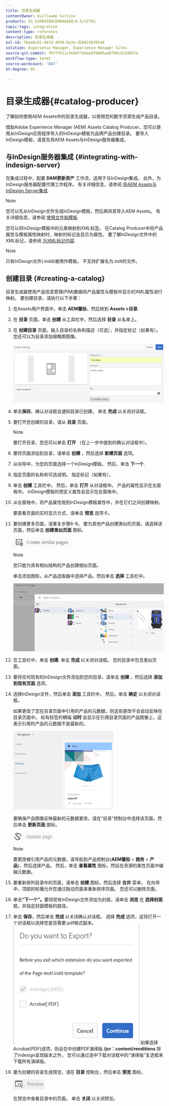 ```yaml
---
title: 目录生成器
contentOwner: Guillaume Carlino
products: SG_EXPERIENCEMANAGER/6.5/SITES
topic-tags: integration
content-type: reference
description: 目录生成器
exl-id: 76a46c62-d47d-4970-8a3a-d56015639548
solution: Experience Manager, Experience Manager Sites
source-git-commit: 76fffb11c56dbf7ebee9f6805ae0799cd32985fe
workflow-type: tm+mt
source-wordcount: '847'
ht-degree: 0%

---
```


# 目录生成器{#catalog-producer}

了解如何使用AEM Assets中的目录生成器，以使用您的数字资源生成产品目录。

借助Adobe Experience Manager (AEM) Assets Catalog Producer，您可以使用从InDesign应用程序导入的InDesign模板为品牌产品创建目录。 要导入InDesign模板，请首先将AEM Assets与InDesign服务器集成。

## 与InDesign服务器集成 {#integrating-with-indesign-server}

在集成过程中，配置 **DAM更新资产** 工作流，适用于与InDesign集成。 此外，为InDesign服务器配置代理工作程序。 有关详细信息，请参阅 [将AEM Assets与InDesign Server集成](/help/assets/indesign.md).

>[!NOTE]
>
>您可以先从InDesign文件生成InDesign模板，然后再将其导入AEM Assets。 有关详细信息，请参阅 [使用文件和模板](https://helpx.adobe.com/indesign/using/files-templates.html).
>
>您可以将InDesign模板中的元素映射到XML标签。 在Catalog Producer中将产品属性与模板属性映射时，映射的标记会显示为属性。 要了解InDesign文件中的XML标记，请参阅 [为XML标记内容](https://helpx.adobe.com/indesign/using/tagging-content-xml.html).

>[!NOTE]
>
>只有InDesign文件(.indd)被用作模板。 不支持扩展名为.indt的文件。

## 创建目录 {#creating-a-catalog}

目录生成器使用产品信息管理(PIM)数据将产品属性与模板中显示的XML属性进行映射。 要创建目录，请执行以下步骤：

1. 在Assets用户界面中，单击 **AEM徽标**，然后转到 **Assets >目录**.
1. 在 **目录** 页面，单击 **创建** 从工具栏中，然后选择 **目录** 从名单上。
1. 在 **创建目录** 页面，输入目录的名称和描述（可选），并指定标记（如果有）。 您还可以为目录添加缩略图图像。

   ![create_catalog](assets/create_catalog.png)

1. 单击&#x200B;**保存**。确认对话框会通知目录已创建。 单击 **完成** 以关闭对话框。
1. 要打开您创建的目录，请从 **目录** 页面。

   >[!NOTE]
   >
   >要打开目录，您还可以单击 **打开** （在上一步中提到的确认对话框中）。

1. 要将页面添加到目录，请单击 **创建** ，然后选择 **新建页面** 选项。
1. 从向导中，为您的页面选择一个InDesign模板。 然后，单击 **下一个**.
1. 指定页面的名称和可选说明。 指定标记（如果有）。
1. 单击 **创建** 工具栏中。 然后，单击 **打开** 从对话框中。 产品的属性显示在左窗格中。 InDesign模板的预定义属性会显示在右窗格中。
1. 从左窗格中，将产品属性拖到InDesign模板属性中，并在它们之间创建映射。

   要查看页面的实时显示方式，请单击 **预览** 选项卡。

1. 要创建更多页面，请重复步骤6-9。 要为其他产品创建类似的页面，请选择该页面，然后单击 **创建类似页面** 图标。

   ![create_similar_pages](assets/create_similar_pages.png)

   >[!NOTE]
   >
   >您只能为具有相似结构的产品创建相似页面。

   单击添加图标，从产品选取器中选择产品，然后单击 **选择** 工具栏中。

   ![select_product](assets/select_product.png)

1. 在工具栏中，单击 **创建**. 单击 **完成** 以关闭对话框。 您的目录中包含类似页面。
1. 要将任何现有的InDesign文件添加到您的目录，请单击 **创建** ，然后选择 **添加到现有页面** 选项。
1. 选择InDesign文件，然后单击 **添加** 工具栏中。 然后，单击 **确定** 以关闭对话框。

   如果更改了您在目录页面中引用的产品的元数据，则这些更改不会自动反映在目录页面中。 标有标签的横幅 **过时** 会显示在引用目录页面的产品图像上，这表示引用的产品的元数据不是最新的。

   ![chlimage_1-117](assets/chlimage_1-117a.png)

   要确保产品图像反映最新的元数据更改，请在“目录”控制台中选择该页面，然后单击 **更新页面** 图标。

   ![chlimage_1-118](assets/chlimage_1-118a.png)

   >[!NOTE]
   >
   >要更改被引用产品的元数据，请导航到产品控制台(**AEM徽标** > **商务** > **产品**)，然后选择产品。 然后，单击 **查看属性** 图标，然后在资源的属性页面中编辑元数据。

1. 要重新排列目录中的页面，请单击 **创建** 图标，然后选择 **合并** 菜单。 在向导中，顶部的轮播允许您通过拖动页面来重新排序页面。 您还可以删除页面。

1. 单击&#x200B;**“下一个”。**&#x200B;要将现有InDesign文件添加为封面，请单击 **浏览** 在 **选择封面** 框，并指定封面模板的路径。
1. 单击 **保存**，然后单击 **完成** 以关闭确认对话框。
选择 **完成** 选项，这将打开一个对话框以选择您是否需要.pdf格式副本。
   ![导出为pdf](assets/CatalogPDF.png)
如果选择Acrobat(PDF)选项，则会在中创建PDF演绎版  **/jcr：content/renditions** 除了indesign呈现版本之外， 您可以通过选中下载对话框中的“演绎版”复选框来下载所有演绎版。

1. 要为创建的目录生成预览，请在 **目录** 控制台，然后单击 **预览** 图标。

   ![chlimage_1-119](assets/chlimage_1-119a.png)

   在预览中查看目录中的页面。 单击 **关闭** 以关闭预览。

